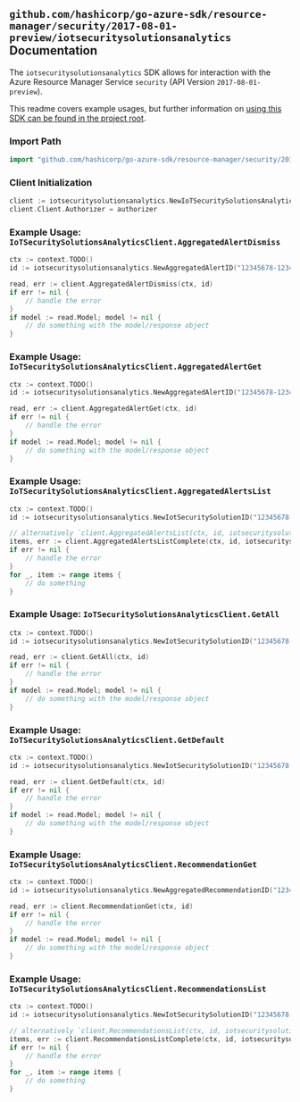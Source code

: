 
## `github.com/hashicorp/go-azure-sdk/resource-manager/security/2017-08-01-preview/iotsecuritysolutionsanalytics` Documentation

The `iotsecuritysolutionsanalytics` SDK allows for interaction with the Azure Resource Manager Service `security` (API Version `2017-08-01-preview`).

This readme covers example usages, but further information on [using this SDK can be found in the project root](https://github.com/hashicorp/go-azure-sdk/tree/main/docs).

### Import Path

```go
import "github.com/hashicorp/go-azure-sdk/resource-manager/security/2017-08-01-preview/iotsecuritysolutionsanalytics"
```


### Client Initialization

```go
client := iotsecuritysolutionsanalytics.NewIoTSecuritySolutionsAnalyticsClientWithBaseURI("https://management.azure.com")
client.Client.Authorizer = authorizer
```


### Example Usage: `IoTSecuritySolutionsAnalyticsClient.AggregatedAlertDismiss`

```go
ctx := context.TODO()
id := iotsecuritysolutionsanalytics.NewAggregatedAlertID("12345678-1234-9876-4563-123456789012", "example-resource-group", "iotSecuritySolutionValue", "aggregatedAlertValue")

read, err := client.AggregatedAlertDismiss(ctx, id)
if err != nil {
	// handle the error
}
if model := read.Model; model != nil {
	// do something with the model/response object
}
```


### Example Usage: `IoTSecuritySolutionsAnalyticsClient.AggregatedAlertGet`

```go
ctx := context.TODO()
id := iotsecuritysolutionsanalytics.NewAggregatedAlertID("12345678-1234-9876-4563-123456789012", "example-resource-group", "iotSecuritySolutionValue", "aggregatedAlertValue")

read, err := client.AggregatedAlertGet(ctx, id)
if err != nil {
	// handle the error
}
if model := read.Model; model != nil {
	// do something with the model/response object
}
```


### Example Usage: `IoTSecuritySolutionsAnalyticsClient.AggregatedAlertsList`

```go
ctx := context.TODO()
id := iotsecuritysolutionsanalytics.NewIotSecuritySolutionID("12345678-1234-9876-4563-123456789012", "example-resource-group", "iotSecuritySolutionValue")

// alternatively `client.AggregatedAlertsList(ctx, id, iotsecuritysolutionsanalytics.DefaultAggregatedAlertsListOperationOptions())` can be used to do batched pagination
items, err := client.AggregatedAlertsListComplete(ctx, id, iotsecuritysolutionsanalytics.DefaultAggregatedAlertsListOperationOptions())
if err != nil {
	// handle the error
}
for _, item := range items {
	// do something
}
```


### Example Usage: `IoTSecuritySolutionsAnalyticsClient.GetAll`

```go
ctx := context.TODO()
id := iotsecuritysolutionsanalytics.NewIotSecuritySolutionID("12345678-1234-9876-4563-123456789012", "example-resource-group", "iotSecuritySolutionValue")

read, err := client.GetAll(ctx, id)
if err != nil {
	// handle the error
}
if model := read.Model; model != nil {
	// do something with the model/response object
}
```


### Example Usage: `IoTSecuritySolutionsAnalyticsClient.GetDefault`

```go
ctx := context.TODO()
id := iotsecuritysolutionsanalytics.NewIotSecuritySolutionID("12345678-1234-9876-4563-123456789012", "example-resource-group", "iotSecuritySolutionValue")

read, err := client.GetDefault(ctx, id)
if err != nil {
	// handle the error
}
if model := read.Model; model != nil {
	// do something with the model/response object
}
```


### Example Usage: `IoTSecuritySolutionsAnalyticsClient.RecommendationGet`

```go
ctx := context.TODO()
id := iotsecuritysolutionsanalytics.NewAggregatedRecommendationID("12345678-1234-9876-4563-123456789012", "example-resource-group", "iotSecuritySolutionValue", "aggregatedRecommendationValue")

read, err := client.RecommendationGet(ctx, id)
if err != nil {
	// handle the error
}
if model := read.Model; model != nil {
	// do something with the model/response object
}
```


### Example Usage: `IoTSecuritySolutionsAnalyticsClient.RecommendationsList`

```go
ctx := context.TODO()
id := iotsecuritysolutionsanalytics.NewIotSecuritySolutionID("12345678-1234-9876-4563-123456789012", "example-resource-group", "iotSecuritySolutionValue")

// alternatively `client.RecommendationsList(ctx, id, iotsecuritysolutionsanalytics.DefaultRecommendationsListOperationOptions())` can be used to do batched pagination
items, err := client.RecommendationsListComplete(ctx, id, iotsecuritysolutionsanalytics.DefaultRecommendationsListOperationOptions())
if err != nil {
	// handle the error
}
for _, item := range items {
	// do something
}
```
